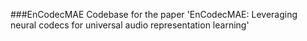 ###EnCodecMAE
Codebase for the paper 'EnCodecMAE: Leveraging neural codecs for universal audio representation learning'
